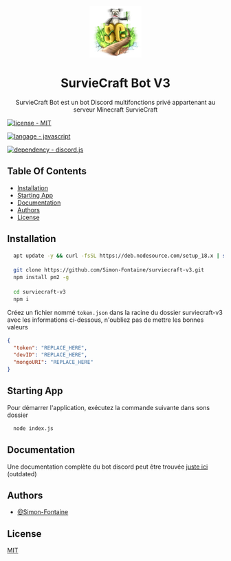 <br/>
<p align="center">
  <a href="https://scbots.gitbook.io/surviecraft/" target="_blank">
    <img src="images/logo.png" alt="Logo" width="120" height="120">
  </a>

  <h1 align="center">SurvieCraft Bot V3</h1>

  <p align="center">
    SurvieCraft Bot est un bot Discord multifonctions privé appartenant au serveur Minecraft SurvieCraft
   </p>
</p>

[![license - MIT](https://img.shields.io/badge/license-MIT-green?logo=github&logoColor=white)](https://choosealicense.com/licenses/mit/)

[![langage - javascript](https://img.shields.io/badge/langage-javascript-yellow?logo=javascript&logoColor=white)](https://www.javascript.com/)

[![dependency - discord.js](https://img.shields.io/badge/dependency-discord.js-blue?logo=discord&logoColor=white)](https://discord.js.org/)

## Table Of Contents

- [Installation](#installation)
- [Starting App](#starting-app)
- [Documentation](#documentation)
- [Authors](#authors)
- [License](#license)

## Installation

```bash
  apt update -y && curl -fsSL https://deb.nodesource.com/setup_18.x | sudo -E bash - && apt install -y nodejs git

  git clone https://github.com/Simon-Fontaine/surviecraft-v3.git
  npm install pm2 -g

  cd surviecraft-v3
  npm i
```

Créez un fichier nommé `token.json` dans la racine du dossier surviecraft-v3 avec les informations ci-dessous, n'oubliez pas de mettre les bonnes valeurs

```json
{
  "token": "REPLACE_HERE",
  "devID": "REPLACE_HERE",
  "mongoURI": "REPLACE_HERE"
}
```

## Starting App

Pour démarrer l'application, exécutez la commande suivante dans sons dossier

```bash
  node index.js
```

## Documentation

Une documentation complète du bot discord peut être trouvée [juste ici](https://scbots.gitbook.io/surviecraft/) (outdated)

## Authors

- [@Simon-Fontaine](https://github.com/Simon-Fontaine)

## License

[MIT](https://choosealicense.com/licenses/mit/)

